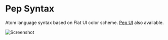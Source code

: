 # Pep Syntax

Atom language syntax based on Flat UI color scheme. [Pep UI](https://github.com/Pepeye/pep-ui) also available.

![Screenshot](http://imgur.com/vtdx5KI)